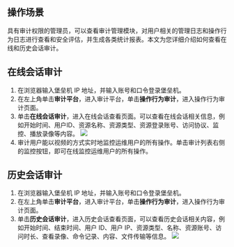 ##  操作场景

具有审计权限的管理员，可以查看审计管理模块，对用户相关的管理日志和操作行为日志进行查看和安全评估，并生成各类统计报表。本文为您详细介绍如何查看在线和历史会话审计。


## 在线会话审计
1. 在浏览器输入堡垒机 IP 地址，并输入账号和口令登录堡垒机。
2. 在左上角单击**审计平台**，进入审计平台，单击**操作行为审计**，进入操作行为审计页面。
3. 单击**在线会话审计**，进入在线会话查看页面。可以查看在线会话相关信息，例如开始时间、用户ID、资源名称、资源类型、资源登录账号、访问协议、监控、播放录像等内容。
![](https://main.qcloudimg.com/raw/1f2e45ee24e0129f87975c3ea4ccd759.png)
4. 审计用户能以视频的方式实时地监控运维用户的所有操作。单击审计列表右侧的监控按钮，即可在线监控运维用户的所有操作。


## 历史会话审计


1. 在浏览器输入堡垒机 IP 地址，并输入账号和口令登录堡垒机。
2. 在左上角单击**审计平台**，进入审计平台，单击**操作行为审计**，进入操作行为审计页面。
3. 单击**历史会话审计**，进入历史会话查看页面，可以查看历史会话相关内容，例如开始时间、结束时间、用户 ID、用户 IP、资源类型、名称、资源账号、访问时长、查看录像、命令记录、内容、文件传输等信息。
![](https://main.qcloudimg.com/raw/ffb8ef5f1ac991d36062d92b4619c00e.png)



